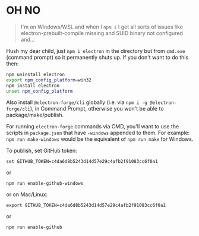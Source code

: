 # OH NO

> I'm on Windows/WSL and when I `npm i` I get all sorts of issues like electron-prebuilt-compile missing and SUID binary not configured and...

Hush my dear child, just `npm i electron` in the directory but from `cmd.exe` (command prompt) so it permanently shuts up. If you don't want to do this then:

``` bash
npm uninstall electron
export npm_config_platform=win32
npm install electron
unset npm_config_platform
```

Also install `@electron-forge/cli` globally (i.e. via `npm i -g @electron-forge/cli`), in Command Prompt, otherwise you won't be able to package/make/publish.

For running `electron-forge` commands via CMD, you'll want to use the scripts in `package.json` that have `-windows` appended to them. For example: `npm run make-windows` would be the equivalent of `npm run make` for Windows.

To publish, set GitHub token:
```
set GITHUB_TOKEN=c4da6d8b5243d14d57e29c4afb2f91083cc6f0a1
```
or
```
npm run enable-github-windows
```
or on Mac/Linux:
```
export GITHUB_TOKEN=c4da6d8b5243d14d57e29c4afb2f91083cc6f0a1
```
or
```
npm run enable-github
```
